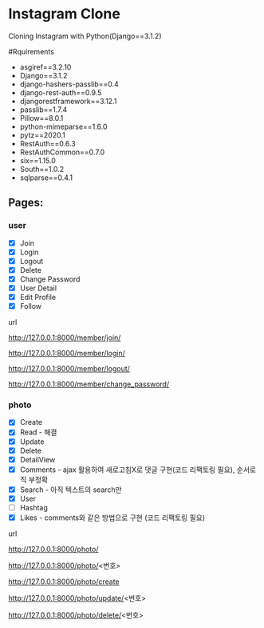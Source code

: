 # Instagram Clone

Cloning Instagram with Python(Django==3.1.2)

#Rquirements
- asgiref==3.2.10
- Django==3.1.2
- django-hashers-passlib==0.4
- django-rest-auth==0.9.5
- djangorestframework==3.12.1
- passlib==1.7.4
- Pillow==8.0.1
- python-mimeparse==1.6.0
- pytz==2020.1
- RestAuth==0.6.3
- RestAuthCommon==0.7.0
- six==1.15.0
- South==1.0.2
- sqlparse==0.4.1



## Pages:

### user
- [x] Join
- [x] Login
- [x] Logout
- [x] Delete
- [x] Change Password
- [x] User Detail
- [x] Edit Profile 
- [x] Follow 

url

http://127.0.0.1:8000/member/join/

http://127.0.0.1:8000/member/login/

http://127.0.0.1:8000/member/logout/

http://127.0.0.1:8000/member/change_password/


### photo
- [x] Create
- [x] Read - 해결
- [x] Update
- [x] Delete
- [x] DetailView
- [x] Comments - ajax 활용하여 새로고침X로 댓글 구현(코드 리팩토링 필요), 순서로직 부정확
- [x] Search - 아직 텍스트의 search만
- [x] User 
- [ ] Hashtag
- [x] Likes - comments와 같은 방법으로 구현 (코드 리팩토링 필요)

url

http://127.0.0.1:8000/photo/

http://127.0.0.1:8000/photo/<번호>

http://127.0.0.1:8000/photo/create

http://127.0.0.1:8000/photo/update/<번호>

http://127.0.0.1:8000/photo/delete/<번호>

